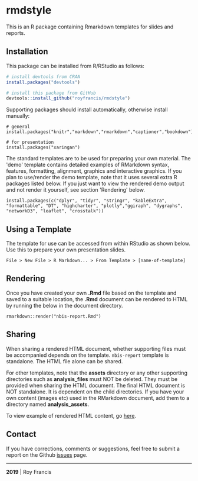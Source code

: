 
# rmdstyle

This is an R package containing Rmarkdown templates for slides and reports.

## Installation  

This package can be installed from R/RStudio as follows:

```r
# install devtools from CRAN
install.packages("devtools")

# install this package from GitHub
devtools::install_github("royfrancis/rmdstyle")
```

Supporting packages should install automatically, otherwise install manually:

```
# general
install.packages("knitr","markdown","rmarkdown","captioner","bookdown")

# for presentation
install.packages("xaringan")
```

The standard templates are to be used for preparing your own material. The 'demo' template contains detailed examples of RMarkdown syntax, features, formatting, alignment, graphics and interactive graphics. If you plan to use/render the demo template, note that it uses several extra R packages listed below. If you just want to view the rendered demo output and not render it yourself, see section 'Rendering' below.

```
install.packages(c("dplyr", "tidyr", "stringr", "kableExtra",
"formattable", "DT", "highcharter", "plotly","ggiraph", "dygraphs",
"networkD3", "leaflet", "crosstalk"))
```

## Using a Template  

The template for use can be accessed from within RStudio as shown below. Use this to prepare your own presentation slides.

`File > New File > R Markdown... > From Template > [name-of-template]`

## Rendering

Once you have created your own **.Rmd** file based on the template and saved to a suitable location, the **.Rmd** document can be rendered to HTML by running the below in the document directory.

```
rmarkdown::render("nbis-report.Rmd")
```

## Sharing

When sharing a rendered HTML document, whether supporting files must be accompanied depends on the template. `nbis-report` template is standalone. The HTML file alone can be shared.

For other templates, note that the **assets** directory or any other supporting directories such as **analysis_files** must NOT be deleted. They must be provided when sharing the HTML document. The final HTML document is NOT standalone. It is dependent on the child directories. If you have your own content (images etc) used in the RMarkdown document, add them to a directory named **analysis_assets**.

To view example of rendered HTML content, go [here](https://royfrancis.github.io/rmdstyle/).

## Contact

If you have corrections, comments or suggestions, feel free to submit a report on the Github [issues](../../issues/) page.  

---

**2019** | Roy Francis
